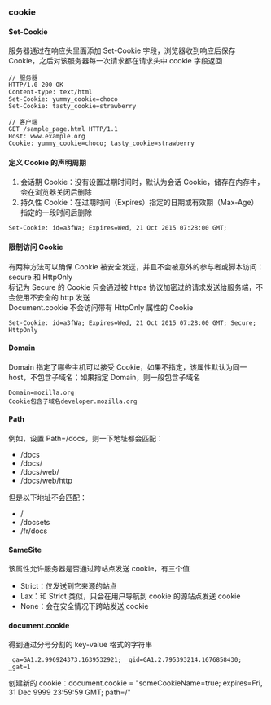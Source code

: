 ### cookie

#### Set-Cookie

服务器通过在响应头里面添加 Set-Cookie 字段，浏览器收到响应后保存 Cookie，之后对该服务器每一次请求都在请求头中 cookie 字段返回

```
// 服务器
HTTP/1.0 200 OK
Content-type: text/html
Set-Cookie: yummy_cookie=choco
Set-Cookie: tasty_cookie=strawberry

// 客户端
GET /sample_page.html HTTP/1.1
Host: www.example.org
Cookie: yummy_cookie=choco; tasty_cookie=strawberry

```

#### 定义 Cookie 的声明周期

1. 会话期 Cookie：没有设置过期时间时，默认为会话 Cookie，储存在内存中，会在浏览器关闭后删除
2. 持久性 Cookie：在过期时间（Expires）指定的日期或有效期（Max-Age）指定的一段时间后删除

```
Set-Cookie: id=a3fWa; Expires=Wed, 21 Oct 2015 07:28:00 GMT;
```

#### 限制访问 Cookie

有两种方法可以确保 Cookie 被安全发送，并且不会被意外的参与者或脚本访问：secure 和 HttpOnly  
标记为 Secure 的 Cookie 只会通过被 https 协议加密过的请求发送给服务端，不会使用不安全的 http 发送  
Document.cookie 不会访问带有 HttpOnly 属性的 Cookie

```
Set-Cookie: id=a3fWa; Expires=Wed, 21 Oct 2015 07:28:00 GMT; Secure; HttpOnly

```

#### Domain

Domain 指定了哪些主机可以接受 Cookie，如果不指定，该属性默认为同一 host，不包含子域名；如果指定 Domain，则一般包含子域名

```
Domain=mozilla.org
Cookie包含子域名developer.mozilla.org
```

#### Path

例如，设置 Path=/docs，则一下地址都会匹配：

- /docs
- /docs/
- /docs/web/
- /docs/web/http

但是以下地址不会匹配：

- /
- /docsets
- /fr/docs

#### SameSite

该属性允许服务器是否通过跨站点发送 cookie，有三个值

- Strict：仅发送到它来源的站点
- Lax：和 Strict 类似，只会在用户导航到 cookie 的源站点发送 cookie
- None：会在安全情况下跨站发送 cookie

#### document.cookie

得到通过分号分割的 key-value 格式的字符串

```
_ga=GA1.2.996924373.1639532921; _gid=GA1.2.795393214.1676858430; _gat=1
```

创建新的 cookie：document.cookie = "someCookieName=true; expires=Fri, 31 Dec 9999 23:59:59 GMT; path=/"

